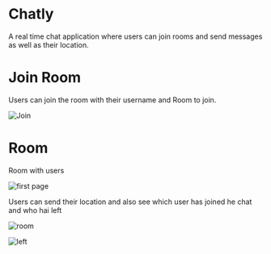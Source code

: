 # Chatly

A real time chat application where users can join rooms and send messages as well as their location.

# Join Room 
Users can join the room with their username and Room to join.

![Join](https://user-images.githubusercontent.com/69014454/178108730-e02ff1f0-e531-455f-bb5f-66c345d1792e.png)

# Room
Room with users

![first page](https://user-images.githubusercontent.com/69014454/178108902-f8604e3d-3d35-4c79-908b-ec6227cf6e1a.png)


Users can send their location and also see which user has joined he chat and who hai left

![room](https://user-images.githubusercontent.com/69014454/178109177-d017453b-e1bc-40d8-b5b1-54531bcbfc80.png)


![left](https://user-images.githubusercontent.com/69014454/178109219-0c37e8b6-e072-448c-9d57-c9990c2cd8b7.png)







